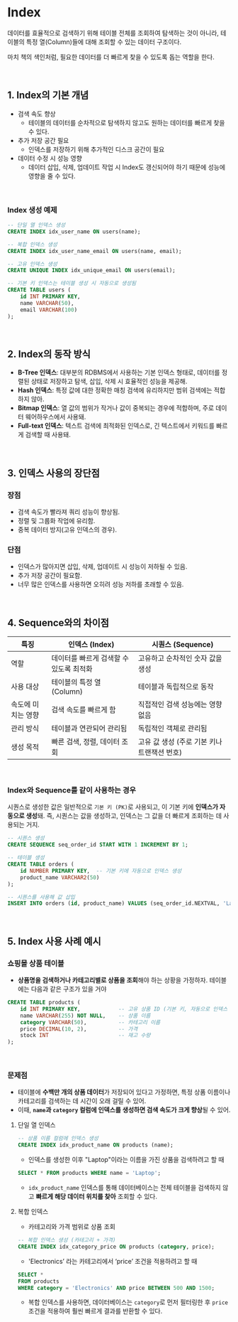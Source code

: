 # Index

데이터를 효율적으로 검색하기 위해 테이블 전체를 조회하여 탐색하는 것이 아니라, 테이블의 특정 열(Column)들에 대해 조회할 수 있는 데이터 구조이다.

마치 책의 색인처럼, 필요한 데이터를 더 빠르게 찾을 수 있도록 돕는 역할을 한다.

<br>

## 1. Index의 기본 개념

- 검색 속도 향상
    - 테이블의 데이터를 순차적으로 탐색하지 않고도  원하는 데이터를 빠르게 찾을 수 있다.
- 추가 저장 공간 필요
    - 인덱스를  저장하기 위해 추가적인 디스크 공간이 필요
- 데이터 수정 시 성능 영향
    - 데이터 삽입, 삭제, 업데이트 작업 시 Index도 갱신되어야 하기  때문에 성능에 영향을 줄 수 있다.

<br>

### Index 생성 예제

```sql
-- 단일 열 인덱스 생성
CREATE INDEX idx_user_name ON users(name);

-- 복합 인덱스 생성
CREATE INDEX idx_user_name_email ON users(name, email);

-- 고유 인덱스 생성
CREATE UNIQUE INDEX idx_unique_email ON users(email);

-- 기본 키 인덱스는 테이블 생성 시 자동으로 생성됨
CREATE TABLE users (
    id INT PRIMARY KEY,
    name VARCHAR(50),
    email VARCHAR(100)
);

```

<br>

## 2. Index의 동작 방식

- **B-Tree 인덱스**: 대부분의 RDBMS에서 사용하는 기본 인덱스 형태로, 데이터를 정렬된 상태로 저장하고 탐색, 삽입, 삭제 시 효율적인 성능을 제공해.
- **Hash 인덱스**: 특정 값에 대한 정확한 매칭 검색에 유리하지만 범위 검색에는 적합하지 않아.
- **Bitmap 인덱스**: 열 값의 범위가 작거나 값이 중복되는 경우에 적합하며, 주로 데이터 웨어하우스에서 사용돼.
- **Full-text 인덱스**: 텍스트 검색에 최적화된 인덱스로, 긴 텍스트에서 키워드를 빠르게 검색할 때 사용돼.

<br>

## 3. **인덱스 사용의 장단점**

### **장점**

- 검색 속도가 빨라져 쿼리 성능이 향상됨.
- 정렬 및 그룹화 작업에 유리함.
- 중복 데이터 방지(고유 인덱스의 경우).

### **단점**

- 인덱스가 많아지면 삽입, 삭제, 업데이트 시 성능이 저하될 수 있음.
- 추가 저장 공간이 필요함.
- 너무 많은 인덱스를 사용하면 오히려 성능 저하를 초래할 수 있음.

<br>

## 4. Sequence와의 차이점

| 특징 | 인덱스 (Index) | 시퀀스 (Sequence) |
| --- | --- | --- |
| 역할 | 데이터를 빠르게 검색할 수 있도록 최적화 | 고유하고 순차적인 숫자 값을 생성 |
| 사용 대상 | 테이블의 특정 열  (Column) | 테이블과 독립적으로 동작 |
| 속도에 미치는 영향 | 검색 속도를 빠르게 함 | 직접적인 검색 성능에는 영향 없음 |
| 관리 방식 | 테이블과 연관되어 관리됨 | 독립적인 객체로 관리됨 |
| 생성 목적 | 빠른 검색, 정렬, 데이터 조회 | 고유 값 생성 (주로 기본 키나 트랜잭션 번호) |


<br>

### Index와 Sequence를 같이 사용하는 경우

시퀀스로 생성한 값은 일반적으로 `기본 키 (PK)`로 사용되고, 이 기본 키에 **인덱스가 자동으로 생성**돼. 즉, 시퀀스는 값을 생성하고, 인덱스는 그 값을 더 빠르게 조회하는 데 사용되는 거지.

```sql
-- 시퀀스 생성
CREATE SEQUENCE seq_order_id START WITH 1 INCREMENT BY 1;

-- 테이블 생성
CREATE TABLE orders (
    id NUMBER PRIMARY KEY,  -- 기본 키에 자동으로 인덱스 생성
    product_name VARCHAR2(50)
);

-- 시퀀스를 사용해 값 삽입
INSERT INTO orders (id, product_name) VALUES (seq_order_id.NEXTVAL, 'Laptop');
```

<br>

## 5. Index 사용 사례 예시

### 쇼핑몰 상품 테이블

- **상품명을 검색하거나 카테고리별로 상품을 조회**해야 하는 상황을 가정하자. 테이블에는 다음과 같은 구조가 있을 거야

```sql
CREATE TABLE products (
    id INT PRIMARY KEY,            -- 고유 상품 ID (기본 키, 자동으로 인덱스 생성)
    name VARCHAR(255) NOT NULL,    -- 상품 이름
    category VARCHAR(50),          -- 카테고리 이름
    price DECIMAL(10, 2),          -- 가격
    stock INT                      -- 재고 수량
);
```

<br>

### **문제점**

- 테이블에 **수백만 개의 상품 데이터**가 저장되어 있다고 가정하면, 특정 상품 이름이나 카테고리를 검색하는 데 시간이 오래 걸릴 수 있어.
- 이때, **`name`과 `category` 컬럼에 인덱스를 생성하면 검색 속도가 크게 향상**될 수 있어.

1. 단일 열 인덱스
    
    ```sql
    -- 상품 이름 컬럼에 인덱스 생성
    CREATE INDEX idx_product_name ON products (name);
    ```
    
    - 인덱스를 생성한 이후 "Laptop"이라는 이름을 가진 상품을 검색하려고 할 때
    
    ```sql
    SELECT * FROM products WHERE name = 'Laptop';
    ```
    
    - `idx_product_name` 인덱스를 통해 데이터베이스는 전체 테이블을 검색하지 않고 **빠르게 해당 데이터 위치를 찾아** 조회할 수 있다.
2. 복합 인덱스
    - 카테고리와 가격 범위로 상품 조회
    
    ```sql
    -- 복합 인덱스 생성 (카테고리 + 가격)
    CREATE INDEX idx_category_price ON products (category, price);
    ```
    
    - 'Electronics’ 라는 카테고리에서 ‘price’ 조건을 적용하려고 할 때
    
    ```sql
    SELECT * 
    FROM products 
    WHERE category = 'Electronics' AND price BETWEEN 500 AND 1500;
    ```
    
    - 복합 인덱스를 사용하면, 데이터베이스는 `category`로 먼저 필터링한 후 `price` 조건을 적용하여 훨씬 빠르게 결과를 반환할 수 있다.
